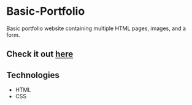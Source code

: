 # Basic-Portfolio

Basic portfolio website containing multiple HTML pages, images, and a form.

## Check it out [here](https://rosebourn.github.io/Basic-Portfolio/)

## Technologies

- HTML
- CSS
